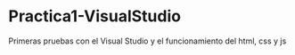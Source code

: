 # Practica1-VisualStudio
Primeras pruebas con el Visual Studio y el funcionamiento del html, css y js
